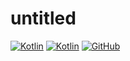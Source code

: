 # untitled
[![Kotlin](https://img.shields.io/badge/java-17-ED8B00.svg?logo=java)](https://www.azul.com/)
[![Kotlin](https://img.shields.io/badge/kotlin-1.6.10-585DEF.svg?logo=kotlin)](http://kotlinlang.org)
[![GitHub](https://img.shields.io/github/license/sjcn33/untitled)](https://github.com/sjcn33/untitled/blob/master/LICENSE)
